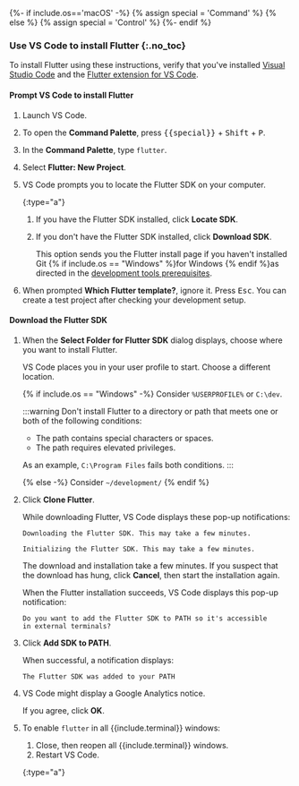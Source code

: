 {%- if include.os=='macOS' -%}
{% assign special = 'Command' %}
{% else %}
{% assign special = 'Control' %}
{%- endif %}

### Use VS Code to install Flutter {:.no_toc}

To install Flutter using these instructions,
verify that you've installed
[Visual Studio Code][] and the [Flutter extension for VS Code][].

#### Prompt VS Code to install Flutter

1. Launch VS Code.

1. To open the **Command Palette**,
   press <kbd>{{special}}</kbd> + <kbd>Shift</kbd> + <kbd>P</kbd>.

1. In the **Command Palette**, type `flutter`.

1. Select **Flutter: New Project**.

1. VS Code prompts you to locate the Flutter SDK on your computer.

   {:type="a"}
   1. If you have the Flutter SDK installed, click **Locate SDK**.

   1. If you don't have the Flutter SDK installed,
      click **Download SDK**.

      This option sends you the Flutter install page if you haven't
      installed Git {% if include.os == "Windows" %}for Windows {% endif %}as
      directed in the [development tools prerequisites][].

1. When prompted **Which Flutter template?**, ignore it.
   Press <kbd>Esc</kbd>.
   You can create a test project after checking your development setup.

#### Download the Flutter SDK

1. When the **Select Folder for Flutter SDK** dialog displays,
   choose where you want to install Flutter.

   VS Code places you in your user profile to start.
   Choose a different location.

   {% if include.os == "Windows" -%}
   Consider `%USERPROFILE%` or `C:\dev`.

   :::warning
   Don't install Flutter to a directory or path that meets
   one or both of the following conditions:

   * The path contains special characters or spaces.
   * The path requires elevated privileges.

   As an example, `C:\Program Files` fails both conditions.
   :::

   {% else -%}
   Consider `~/development/`
   {% endif %}

1. Click **Clone Flutter**.

   While downloading Flutter, VS Code displays these pop-up notifications:

   ```console
   Downloading the Flutter SDK. This may take a few minutes.
   ```

   ```console
   Initializing the Flutter SDK. This may take a few minutes.
   ```

   The download and installation take a few minutes.
   If you suspect that the download has hung, click **Cancel**,
   then start the installation again.

   When the Flutter installation succeeds,
   VS Code displays this pop-up notification:

   ```console
   Do you want to add the Flutter SDK to PATH so it's accessible
   in external terminals?
   ```

1. Click **Add SDK to PATH**.

   When successful, a notification displays:

   ```console
   The Flutter SDK was added to your PATH
   ```

1. VS Code might display a Google Analytics notice.

   If you agree, click **OK**.

1. To enable `flutter` in all {{include.terminal}} windows:

   1. Close, then reopen all {{include.terminal}} windows.
   1. Restart VS Code.

   {:type="a"}

[development tools prerequisites]: #development-tools
[Visual Studio Code]: https://code.visualstudio.com/docs/setup/mac
[Flutter extension for VS Code]: https://marketplace.visualstudio.com/items?itemName=Dart-Code.flutter
